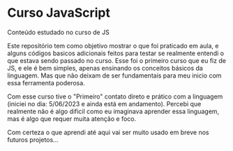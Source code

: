 # Curso JavaScript
 Conteúdo estudado no curso de JS

Este repositório tem como objetivo mostrar o que foi praticado em aula, e alguns códigos basicos adicionais feitos para testar se realmente entendi o que estava sendo passado no curso.
Esse foi o primeiro curso que eu fiz de JS, e ele é bem simples, apenas ensinando os conceitos básicos da linguagem. Mas que não deixam de ser fundamentais para meu inicio com essa ferramenta poderosa. 

Com esse curso tive o "Primeiro" contato direto e prático com a linguagem (iniciei no dia: 5/06/2023 e ainda está em andamento). Percebi que realmente não é algo dificil como eu imaginava aprender essa linguagem, mas é algo que requer muita atenção e foco. 

Com certeza o que aprendi até aqui vai ser muito usado em breve nos futuros projetos... 
